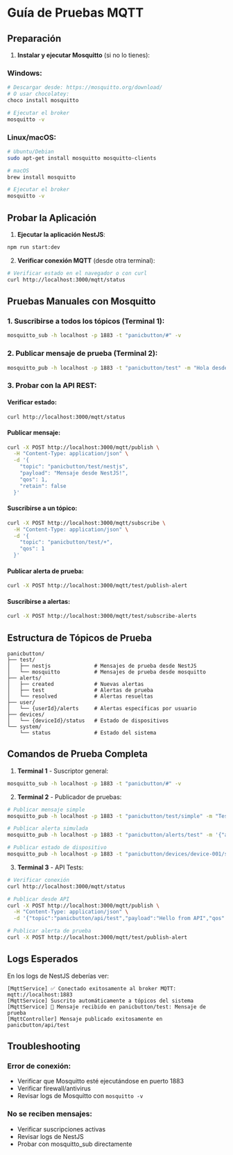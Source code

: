 # Guía de Pruebas MQTT

## Preparación

1. **Instalar y ejecutar Mosquitto** (si no lo tienes):

### Windows:
```bash
# Descargar desde: https://mosquitto.org/download/
# O usar chocolatey:
choco install mosquitto

# Ejecutar el broker
mosquitto -v
```

### Linux/macOS:
```bash
# Ubuntu/Debian
sudo apt-get install mosquitto mosquitto-clients

# macOS
brew install mosquitto

# Ejecutar el broker
mosquitto -v
```

## Probar la Aplicación

1. **Ejecutar la aplicación NestJS**:
```bash
npm run start:dev
```

2. **Verificar conexión MQTT** (desde otra terminal):
```bash
# Verificar estado en el navegador o con curl
curl http://localhost:3000/mqtt/status
```

## Pruebas Manuales con Mosquitto

### 1. Suscribirse a todos los tópicos (Terminal 1):
```bash
mosquitto_sub -h localhost -p 1883 -t "panicbutton/#" -v
```

### 2. Publicar mensaje de prueba (Terminal 2):
```bash
mosquitto_pub -h localhost -p 1883 -t "panicbutton/test" -m "Hola desde mosquitto!"
```

### 3. Probar con la API REST:

#### Verificar estado:
```bash
curl http://localhost:3000/mqtt/status
```

#### Publicar mensaje:
```bash
curl -X POST http://localhost:3000/mqtt/publish \
  -H "Content-Type: application/json" \
  -d '{
    "topic": "panicbutton/test/nestjs",
    "payload": "Mensaje desde NestJS!",
    "qos": 1,
    "retain": false
  }'
```

#### Suscribirse a un tópico:
```bash
curl -X POST http://localhost:3000/mqtt/subscribe \
  -H "Content-Type: application/json" \
  -d '{
    "topic": "panicbutton/test/+",
    "qos": 1
  }'
```

#### Publicar alerta de prueba:
```bash
curl -X POST http://localhost:3000/mqtt/test/publish-alert
```

#### Suscribirse a alertas:
```bash
curl -X POST http://localhost:3000/mqtt/test/subscribe-alerts
```

## Estructura de Tópicos de Prueba

```
panicbutton/
├── test/
│   ├── nestjs              # Mensajes de prueba desde NestJS
│   └── mosquitto           # Mensajes de prueba desde mosquitto
├── alerts/
│   ├── created             # Nuevas alertas
│   ├── test                # Alertas de prueba
│   └── resolved            # Alertas resueltas
├── user/
│   └── {userId}/alerts     # Alertas específicas por usuario
├── devices/
│   └── {deviceId}/status   # Estado de dispositivos
└── system/
    └── status              # Estado del sistema
```

## Comandos de Prueba Completa

1. **Terminal 1** - Suscriptor general:
```bash
mosquitto_sub -h localhost -p 1883 -t "panicbutton/#" -v
```

2. **Terminal 2** - Publicador de pruebas:
```bash
# Publicar mensaje simple
mosquitto_pub -h localhost -p 1883 -t "panicbutton/test/simple" -m "Test message"

# Publicar alerta simulada
mosquitto_pub -h localhost -p 1883 -t "panicbutton/alerts/test" -m '{"alertId":"test-123","userId":1,"priority":"HIGH","timestamp":"2025-01-15T10:30:00Z"}'

# Publicar estado de dispositivo
mosquitto_pub -h localhost -p 1883 -t "panicbutton/devices/device-001/status" -m '{"deviceId":"device-001","battery":85,"signal":"strong","online":true}'
```

3. **Terminal 3** - API Tests:
```bash
# Verificar conexión
curl http://localhost:3000/mqtt/status

# Publicar desde API
curl -X POST http://localhost:3000/mqtt/publish \
  -H "Content-Type: application/json" \
  -d '{"topic":"panicbutton/api/test","payload":"Hello from API","qos":1}'

# Publicar alerta de prueba
curl -X POST http://localhost:3000/mqtt/test/publish-alert
```

## Logs Esperados

En los logs de NestJS deberías ver:
```
[MqttService] ✅ Conectado exitosamente al broker MQTT: mqtt://localhost:1883
[MqttService] Suscrito automáticamente a tópicos del sistema
[MqttService] 📨 Mensaje recibido en panicbutton/test: Mensaje de prueba
[MqttController] Mensaje publicado exitosamente en panicbutton/api/test
```

## Troubleshooting

### Error de conexión:
- Verificar que Mosquitto esté ejecutándose en puerto 1883
- Verificar firewall/antivirus
- Revisar logs de Mosquitto con `mosquitto -v`

### No se reciben mensajes:
- Verificar suscripciones activas
- Revisar logs de NestJS
- Probar con mosquitto_sub directamente
